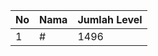 | No | Nama            | Jumlah Level |
|----|-----------------|--------------|
| 1  | #    |    1496        |
